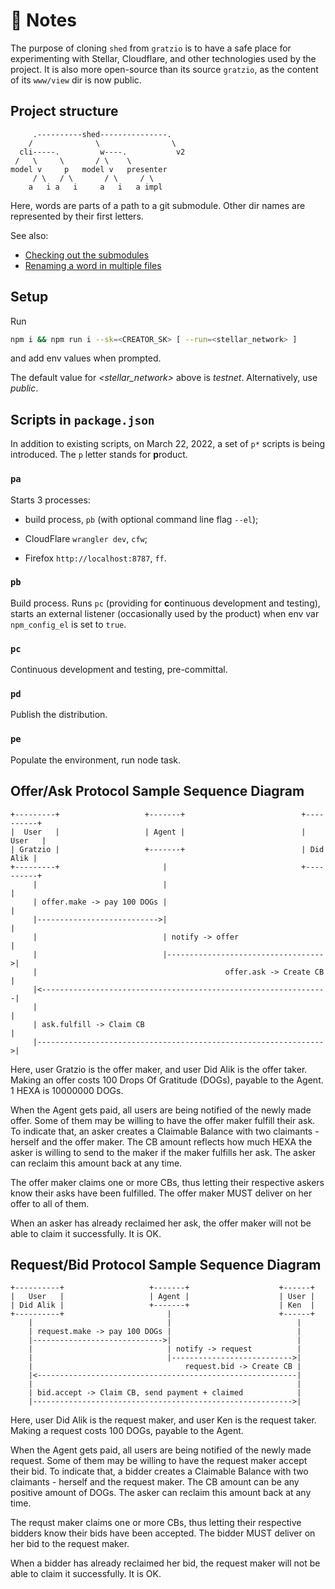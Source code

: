 # 👷 Notes

The purpose of cloning `shed` from `gratzio` is to have a safe place for experimenting with Stellar, Cloudflare, and other technologies used by the project. It is also more open-source than its source `gratzio`, as the content of its `www/view` dir is now public.

## Project structure

```
     .----------shed---------------.
    /              \                \
  cli-----.         w----.           v2
 /   \     \       / \    \
model v     p   model v   presenter
     / \   / \       / \     / \
    a   i a   i     a   i   a impl
```
Here, words are parts of a path to a git submodule. Other dir names are represented by their first letters.

See also: 

- [Checking out the submodules](https://stackoverflow.com/questions/11893678/warning-remote-head-refers-to-nonexistent-ref-unable-to-checkout)
- [Renaming a word in multiple files](https://stackoverflow.com/questions/11392478/how-to-replace-a-string-in-multiple-files-in-linux-command-line)

## Setup

Run

```bash
npm i && npm run i --sk=<CREATOR_SK> [ --run=<stellar_network> ]
```

and add env values when prompted. 

The default value for *\<stellar_network\>* above is *testnet*. Alternatively, use *public*.

## Scripts in `package.json`

In addition to existing scripts, on March 22, 2022, a set of `p*` scripts is being introduced. The `p` letter stands for **p**roduct.

### `pa`

Starts 3 processes:

- build process, `pb` (with optional command line flag `--el`);

- CloudFlare `wrangler dev`, `cfw`;

- Firefox `http://localhost:8787`, `ff`.

### `pb`

Build process. Runs `pc` (providing for **c**ontinuous development and testing), starts an external listener (occasionally used by the product) when env var `npm_config_el` is set to `true`.

### `pc`

Continuous development and testing, pre-committal.

### `pd`

Publish the distribution.

### `pe`

Populate the environment, run node task.

## Offer/Ask Protocol Sample Sequence Diagram

```
+---------+                   +-------+                          +----------+
|  User   |                   | Agent |                          |   User   |
| Gratzio |                   +-------+                          | Did Alik |
+---------+                       |                              +----------+
     |                            |                                    |
     | offer.make -> pay 100 DOGs |                                    | 
     |--------------------------->|                                    |
     |                            | notify -> offer                    |
     |                            |----------------------------------->|
     |                                          offer.ask -> Create CB |
     |<----------------------------------------------------------------|
     |                                                                 |  
     | ask.fulfill -> Claim CB                                         |
     |---------------------------------------------------------------->|
```
Here, user Gratzio is the offer maker, and user Did Alik is the offer taker. Making an offer costs 100 Drops Of Gratitude (DOGs), payable to the Agent. 1 HEXA is 10000000 DOGs.

When the Agent gets paid, all users are being notified of the newly made offer. Some of them may be willing to have the offer maker fulfill their ask. To indicate that, an asker creates a Claimable Balance with two claimants - herself and the offer maker. The CB amount reflects how much HEXA the asker is willing to send to the maker if the maker fulfills her ask. The asker can reclaim this amount back at any time.

The offer maker claims one or more CBs, thus letting their respective askers know their asks have been fulfilled. The offer maker MUST deliver on her offer to all of them.

When an asker has already reclaimed her ask, the offer maker will not be able to claim it successfully. It is OK.

## Request/Bid Protocol Sample Sequence Diagram

```
+----------+                   +-------+                    +------+
|   User   |                   | Agent |                    | User |
| Did Alik |                   +-------+                    | Ken  |
+----------+                       |                        +------+
    |                              |                            |
    | request.make -> pay 100 DOGs |                            |
    |----------------------------->|                            |
    |                              | notify -> request          |
    |                              |--------------------------->|
    |                                  request.bid -> Create CB |
    |<----------------------------------------------------------|
    |                                                           |
    | bid.accept -> Claim CB, send payment + claimed            |
    |---------------------------------------------------------->|
```
Here, user Did Alik is the request maker, and user Ken is the request taker. Making a request costs 100 DOGs, payable to the Agent.

When the Agent gets paid, all users are being notified of the newly made request. Some of them may be willing to have the request maker accept their bid. To indicate that, a bidder creates a Claimable Balance with two claimants - herself and the request maker. The CB amount can be any positive amount of DOGs. The asker can reclaim this amount back at any time.

The requst maker claims one or more CBs, thus letting their respective bidders know their bids have been accepted. The bidder MUST deliver on her bid to the request maker.

When a bidder has already reclaimed her bid, the request maker will not be able to claim it successfully. It is OK.

